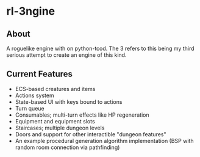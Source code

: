 # rl-3ngine
## About
A roguelike engine with on python-tcod. The 3 refers to this being my third serious attempt to create an engine of this kind.
## Current Features
+ ECS-based creatures and items
+ Actions system
+ State-based UI with keys bound to actions
+ Turn queue
+ Consumables; multi-turn effects like HP regeneration
+ Equipment and equipment slots
+ Staircases; multiple dungeon levels
+ Doors and support for other interactible "dungeon features"
+ An example procedural generation algorithm implementation (BSP with random room connection via pathfinding)
